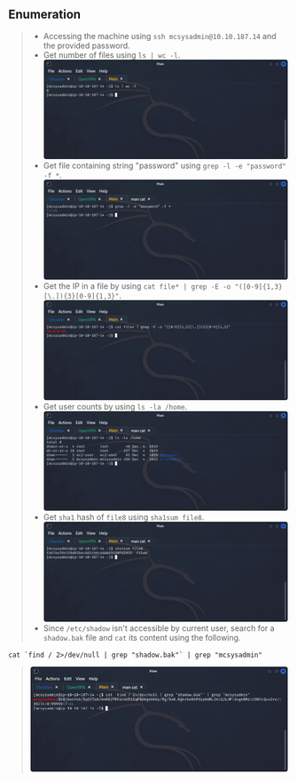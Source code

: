 ## **Enumeration**
>	- Accessing the machine using `ssh mcsysadmin@10.10.187.14` and the provided password.
>	- Get number of files using `ls | wc -l`.![](file-count.png)
>	- Get file containing string "password" using `grep -l -e "password" -f *`.![](string-pass.png)
>	- Get the IP in a file by using `cat file* | grep -E -o "([0-9]{1,3}[\.]){3}[0-9]{1,3}"`.![](ip.png)
>	- Get user counts by using `ls -la /home`.![](user-counts.png)
>	- Get `sha1` hash of `file8` using `sha1sum file8`.![](file8-hash.png)
>	- Since `/etc/shadow` isn't accessible by current user, search for a `shadow.bak` file and `cat` its content using the following.
```
cat `find / 2>/dev/null | grep "shadow.bak"` | grep "mcsysadmin"
```
>	![](mcsysadmin-hash.png)